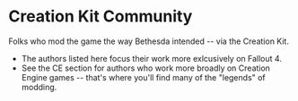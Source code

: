 # Creation Kit Community

Folks who mod the game the way Bethesda intended -- via the Creation Kit.

- The authors listed here focus their work more exlcusively on Fallout 4.
- See the CE section for authors who work more broadly on Creation Engine games -- that's where you'll find many of the "legends" of modding.
